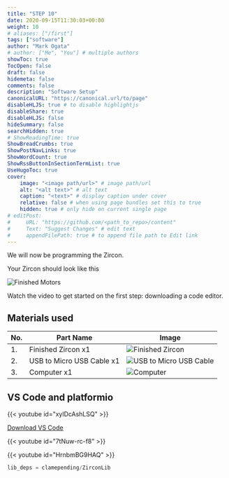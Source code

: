 ```yaml
---
title: "STEP 10"
date: 2020-09-15T11:30:03+00:00
weight: 10
# aliases: ["/first"]
tags: ["software"]
author: "Mark Ogata"
# author: ["Me", "You"] # multiple authors
showToc: true
TocOpen: false
draft: false
hidemeta: false
comments: false
description: "Software Setup"
canonicalURL: "https://canonical.url/to/page"
disableHLJS: true # to disable highlightjs
disableShare: true
disableHLJS: false
hideSummary: false
searchHidden: true
# ShowReadingTime: true
ShowBreadCrumbs: true
ShowPostNavLinks: true
ShowWordCount: true
ShowRssButtonInSectionTermList: true
UseHugoToc: true
cover:
    image: "<image path/url>" # image path/url
    alt: "<alt text>" # alt text
    caption: "<text>" # display caption under cover
    relative: false # when using page bundles set this to true
    hidden: true # only hide on current single page
# editPost:
#     URL: "https://github.com/<path_to_repo>/content"
#     Text: "Suggest Changes" # edit text
#     appendFilePath: true # to append file path to Edit link
---
```


We will now be programming the Zircon.

Your Zircon should look like this

![Finished Motors](/img/mainPhoto.jpg)

Watch the video to get started on the first step: downloading a code editor.


    
## Materials used

| No. | Part Name                    | Image                                            |
|-----|------------------------------|--------------------------------------------------|
| 1.  | Finished Zircon x1           | ![Finished Zircon](/img/finishedzircon.jpg)      |
| 2.  | USB to Micro USB Cable x1    | ![USB to Micro USB Cable](/img/usbcable.jpg)      |
| 3.  | Computer x1                  | ![Computer](/img/computer.jpg)                    |

## VS Code and platformio

{{< youtube id="xylDcAshLSQ" >}}

[Download VS Code](https://code.visualstudio.com/download)


{{< youtube id="7tNuw-rc-f8" >}}

{{< youtube id="HrnbmBG9HAQ" >}}

```C++
lib_deps = clamepending/ZirconLib
```


